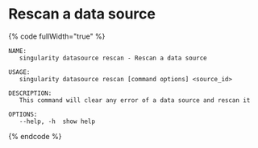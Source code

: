 # Rescan a data source

{% code fullWidth="true" %}
```
NAME:
   singularity datasource rescan - Rescan a data source

USAGE:
   singularity datasource rescan [command options] <source_id>

DESCRIPTION:
   This command will clear any error of a data source and rescan it

OPTIONS:
   --help, -h  show help
```
{% endcode %}
